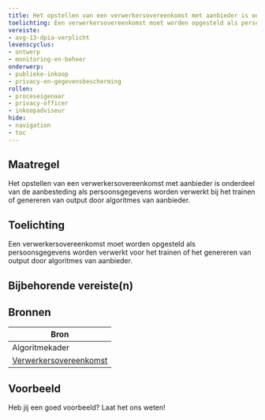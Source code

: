 ```yaml
---
title: Het opstellen van een verwerkersovereenkomst met aanbieder is onderdeel van de aanbesteding als persoonsgegevens worden verwerkt bij het trainen of genereren van output door algoritmes van aanbieder.
toelichting: Een verwerkersovereenkomst moet worden opgesteld als persoonsgegevens worden verwerkt voor het trainen of het genereren van output door algoritmes van aanbieder.  
vereiste:
- avg-13-dpia-verplicht
levenscyclus:
- ontwerp
- monitoring-en-beheer
onderwerp:
- publieke-inkoop
- privacy-en-gegevensbescherming
rollen:
- proceseigenaar
- privacy-officer
- inkoopadviseur
hide:
- navigation
- toc
---
```


<!-- tags -->
## Maatregel

Het opstellen van een verwerkersovereenkomst met aanbieder is onderdeel van de aanbesteding als persoonsgegevens worden verwerkt bij het trainen of genereren van output door algoritmes van aanbieder.

## Toelichting

Een verwerkersovereenkomst moet worden opgesteld als persoonsgegevens worden verwerkt voor het trainen of het genereren van output door algoritmes van aanbieder.

## Bijbehorende vereiste(n)

<!-- list_vereisten_on_maatregelen_page -->

## Bronnen

| Bron                        |
|-----------------------------|
|Algoritmekader|
| [Verwerkersovereenkomst](https://www.autoriteitpersoonsgegevens.nl/themas/basis-avg/avg-algemeen/verwerkersovereenkomst)|


## Voorbeeld

Heb jij een goed voorbeeld? Laat het ons weten!

